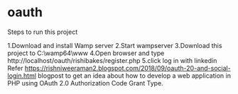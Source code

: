 # oauth

Steps to run this project

  1.Download and install Wamp server
  2.Start wampserver
  3.Download this project to C:\wamp64\www
  4.Open browser and type http://localhost/oauth/rishibakes/register.php
  5.click log in with linkedin
Refer https://rishniweeraman2.blogspot.com/2018/09/oauth-20-and-social-login.html blogpost to get an idea about how to develop a web application in PHP using OAuth 2.0 Authorization Code Grant Type.
